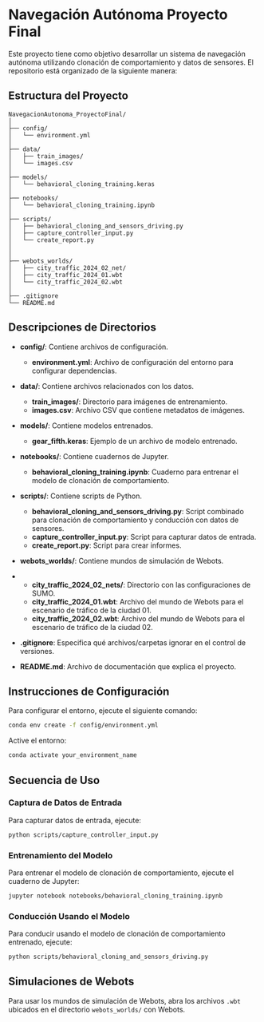 
# Navegación Autónoma Proyecto Final

Este proyecto tiene como objetivo desarrollar un sistema de navegación autónoma utilizando clonación de comportamiento y datos de sensores. 
El repositorio está organizado de la siguiente manera:

## Estructura del Proyecto

```plaintext
NavegacionAutonoma_ProyectoFinal/
│
├── config/
│   └── environment.yml
│
├── data/
│   ├── train_images/
│   └── images.csv
│
├── models/
│   └── behavioral_cloning_training.keras
│
├── notebooks/
│   └── behavioral_cloning_training.ipynb
│
├── scripts/
│   ├── behavioral_cloning_and_sensors_driving.py
│   ├── capture_controller_input.py
│   └── create_report.py
│   
│
├── webots_worlds/
│   ├── city_traffic_2024_02_net/
│   ├── city_traffic_2024_01.wbt
│   └── city_traffic_2024_02.wbt
│
├── .gitignore
└── README.md
```

## Descripciones de Directorios

- **config/**: Contiene archivos de configuración.
  - **environment.yml**: Archivo de configuración del entorno para configurar dependencias.

- **data/**: Contiene archivos relacionados con los datos.
  - **train_images/**: Directorio para imágenes de entrenamiento.
  - **images.csv**: Archivo CSV que contiene metadatos de imágenes.

- **models/**: Contiene modelos entrenados.
  - **gear_fifth.keras**: Ejemplo de un archivo de modelo entrenado.

- **notebooks/**: Contiene cuadernos de Jupyter.
  - **behavioral_cloning_training.ipynb**: Cuaderno para entrenar el modelo de clonación de comportamiento.

- **scripts/**: Contiene scripts de Python.
  - **behavioral_cloning_and_sensors_driving.py**: Script combinado para clonación de comportamiento y conducción con datos de sensores.
  - **capture_controller_input.py**: Script para capturar datos de entrada.
  - **create_report.py**: Script para crear informes.

- **webots_worlds/**: Contiene mundos de simulación de Webots.
- - **city_traffic_2024_02_nets/**: Directorio con las configuraciones de SUMO.
  - **city_traffic_2024_01.wbt**: Archivo del mundo de Webots para el escenario de tráfico de la ciudad 01.
  - **city_traffic_2024_02.wbt**: Archivo del mundo de Webots para el escenario de tráfico de la ciudad 02.

- **.gitignore**: Especifica qué archivos/carpetas ignorar en el control de versiones.
- **README.md**: Archivo de documentación que explica el proyecto.

## Instrucciones de Configuración

Para configurar el entorno, ejecute el siguiente comando:

```bash
conda env create -f config/environment.yml
```

Active el entorno:

```bash
conda activate your_environment_name
```

## Secuencia de Uso

### Captura de Datos de Entrada

Para capturar datos de entrada, ejecute:

```bash
python scripts/capture_controller_input.py
```

### Entrenamiento del Modelo

Para entrenar el modelo de clonación de comportamiento, ejecute el cuaderno de Jupyter:

```bash
jupyter notebook notebooks/behavioral_cloning_training.ipynb
```

### Conducción Usando el Modelo

Para conducir usando el modelo de clonación de comportamiento entrenado, ejecute:

```bash
python scripts/behavioral_cloning_and_sensors_driving.py
```


## Simulaciones de Webots

Para usar los mundos de simulación de Webots, abra los archivos `.wbt` ubicados en el directorio `webots_worlds/` con Webots.
